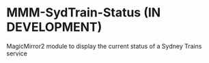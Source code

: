 # MMM-SydTrain-Status (IN DEVELOPMENT)
MagicMirror2 module to display the current status of a Sydney Trains service
